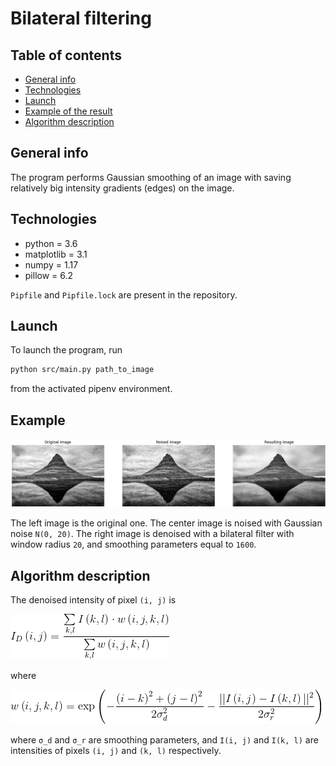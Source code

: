 # Bilateral filtering

## Table of contents

* [General info](#general-info)
* [Technologies](#technologies)
* [Launch](#launch)
* [Example of the result](#example-of-result)
* [Algorithm description](#algorithm-description)

## General info

The program performs Gaussian smoothing of an image with saving relatively big
intensity gradients (edges) on the image.

## Technologies

* python = 3.6
* matplotlib = 3.1
* numpy = 1.17
* pillow = 6.2

`Pipfile` and `Pipfile.lock` are present in the repository.

## Launch

To launch the program, run
```bash
python src/main.py path_to_image
```
from the activated pipenv environment.

## Example

![Example of the result](images/example_of_result.png)

The left image is the original one.
The center image is noised with Gaussian noise `N(0, 20)`.
The right image is denoised with a bilateral filter with window radius `20`,
and smoothing parameters equal to `1600`.

## Algorithm description

The denoised intensity of pixel `(i, j)` is

![Denoised intensity](images/denoised_intensity.png)

where

![Intensity weight](images/intensity_weight.png)

where `σ_d` and `σ_r` are smoothing parameters, and `I(i, j)` and `I(k, l)` are intensities of pixels `(i, j)` and `(k, l)` respectively.
